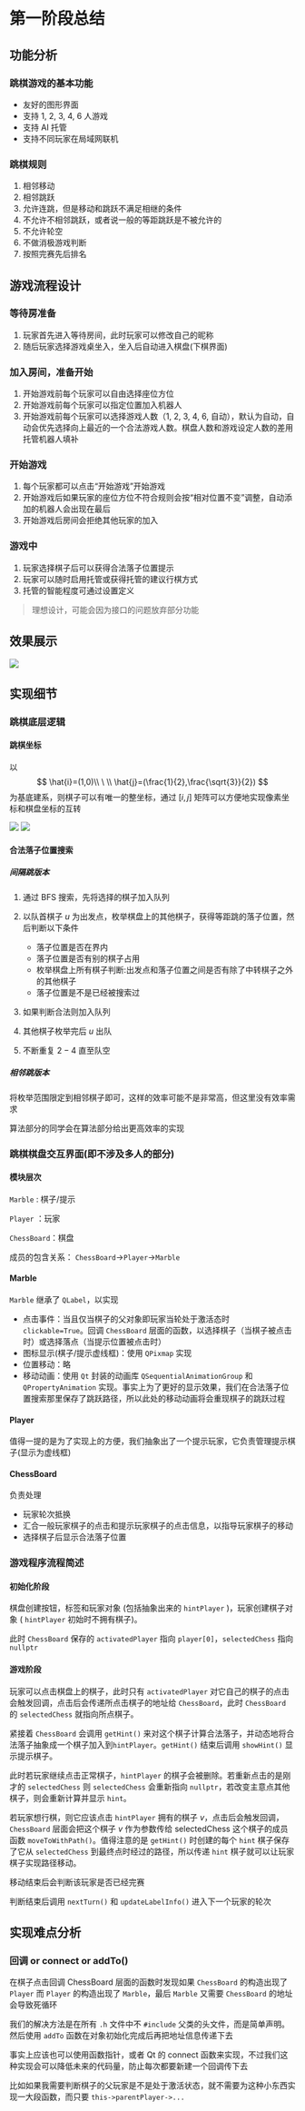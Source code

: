 # 第一阶段总结

## 功能分析
### 跳棋游戏的基本功能
- 友好的图形界面
- 支持 1, 2, 3, 4, 6 人游戏
- 支持 AI 托管
- 支持不同玩家在局域网联机
### 跳棋规则
1. 相邻移动
2. 相邻跳跃
3. 允许连跳，但是移动和跳跃不满足相继的条件
4. 不允许不相邻跳跃，或者说一般的等距跳跃是不被允许的
5. 不允许轮空
6. 不做消极游戏判断
7. 按照完赛先后排名
## 游戏流程设计
### 等待房准备
1. 玩家首先进入等待房间，此时玩家可以修改自己的昵称
2. 随后玩家选择游戏桌坐入，坐入后自动进入棋盘(下棋界面)
### 加入房间，准备开始
1. 开始游戏前每个玩家可以自由选择座位方位
2. 开始游戏前每个玩家可以指定位置加入机器人
3. 开始游戏前每个玩家可以选择游戏人数（1, 2, 3, 4, 6, 自动），默认为自动，自动会优先选择向上最近的一个合法游戏人数。棋盘人数和游戏设定人数的差用托管机器人填补
### 开始游戏
1. 每个玩家都可以点击“开始游戏”开始游戏
2. 开始游戏后如果玩家的座位方位不符合规则会按“相对位置不变”调整，自动添加的机器人会出现在最后
3. 开始游戏后房间会拒绝其他玩家的加入
### 游戏中
1. 玩家选择棋子后可以获得合法落子位置提示 
2. 玩家可以随时启用托管或获得托管的建议行棋方式
3. 托管的智能程度可通过设置定义


> 理想设计，可能会因为接口的问题放弃部分功能

## 效果展示
![](image/MainWindow.png)
## 实现细节
### 跳棋底层逻辑
#### 跳棋坐标
以
$$
\hat{i}=(1,0)\\
\ \\
\hat{j}=(\frac{1}{2},\frac{\sqrt{3}}{2})
$$
为基底建系，则棋子可以有唯一的整坐标，通过 $[i,j]$ 矩阵可以方便地实现像素坐标和棋盘坐标的互转

![](image/1648206802179.png)
![](image/1648206874945.png)

#### 合法落子位置搜索
##### 间隔跳版本
1. 通过 BFS 搜索，先将选择的棋子加入队列

2. 以队首棋子 $u$ 为出发点，枚举棋盘上的其他棋子，获得等距跳的落子位置，然后判断以下条件

   - 落子位置是否在界内
   - 落子位置是否有别的棋子占用
   - 枚举棋盘上所有棋子判断:出发点和落子位置之间是否有除了中转棋子之外的其他棋子
   - 落子位置是不是已经被搜索过
3. 如果判断合法则加入队列
4. 其他棋子枚举完后 $u$ 出队
5. 不断重复 $2-4$ 直至队空

##### 相邻跳版本
将枚举范围限定到相邻棋子即可，这样的效率可能不是非常高，但这里没有效率需求

算法部分的同学会在算法部分给出更高效率的实现

### 跳棋棋盘交互界面(即不涉及多人的部分)
#### 模块层次
`Marble` : 棋子/提示

`Player` ：玩家

`ChessBoard`：棋盘

成员的包含关系： `ChessBoard`->`Player`->`Marble`
#### Marble
`Marble` 继承了 `QLabel`，以实现
- 点击事件：当且仅当棋子的父对象即玩家当轮处于激活态时 `clickable=True`。回调 `ChessBoard` 层面的函数，以选择棋子（当棋子被点击时）或选择落点（当提示位置被点击时）
- 图标显示(棋子/提示虚线框)：使用 `QPixmap` 实现
- 位置移动：略
- 移动动画：使用 `Qt` 封装的动画库 `QSequentialAnimationGroup` 和 `QPropertyAnimation` 实现。事实上为了更好的显示效果，我们在合法落子位置搜索那里保存了跳跃路径，所以此处的移动动画将会重现棋子的跳跃过程

#### Player
值得一提的是为了实现上的方便，我们抽象出了一个提示玩家，它负责管理提示棋子(显示为虚线框)

#### ChessBoard
负责处理
- 玩家轮次抵换
- 汇合一般玩家棋子的点击和提示玩家棋子的点击信息，以指导玩家棋子的移动
- 选择棋子后显示合法落子位置

### 游戏程序流程简述
#### 初始化阶段
棋盘创建按钮，标签和玩家对象 (包括抽象出来的 `hintPlayer` )，玩家创建棋子对象 ( `hintPlayer` 初始时不拥有棋子)。

此时 `ChessBoard` 保存的 `activatedPlayer` 指向 `player[0]`，`selectedChess` 指向 `nullptr`

#### 游戏阶段
玩家可以点击棋盘上的棋子，此时只有 `activatedPlayer` 对它自己的棋子的点击会触发回调，点击后会传递所点击棋子的地址给 `ChessBoard`，此时 `ChessBoard` 的 `selectedChess` 就指向所点棋子。

紧接着 `ChessBoard` 会调用 `getHint()` 来对这个棋子计算合法落子，并动态地将合法落子抽象成一个棋子加入到`hintPlayer`。`getHint()` 结束后调用 `showHint()` 显示提示棋子。

此时若玩家继续点击正常棋子，`hintPlayer` 的棋子会被删除。若重新点击的是刚才的 `selectedChess` 则 `selectedChess` 会重新指向 `nullptr`，若改变主意点其他棋子，则会重新计算并显示 `hint`。

若玩家想行棋，则它应该点击 `hintPlayer` 拥有的棋子 $v$，点击后会触发回调，`ChessBoard` 层面会把这个棋子 $v$ 作为参数传给 selectedChess 这个棋子的成员函数 `moveToWithPath()`。值得注意的是 `getHint()` 时创建的每个 `hint` 棋子保存了它从 `selectedChess` 到最终点时经过的路径，所以传递 `hint` 棋子就可以让玩家棋子实现路径移动。

移动结束后会判断该玩家是否已经完赛

判断结束后调用 `nextTurn()` 和 `updateLabelInfo()` 进入下一个玩家的轮次

## 实现难点分析
### 回调 or connect or addTo()
在棋子点击回调 ChessBoard 层面的函数时发现如果 `ChessBoard` 的构造出现了 `Player` 而 `Player` 的构造出现了 `Marble`，最后 `Marble` 又需要 `ChessBoard` 的地址会导致死循环

我们的解决方法是在所有 `.h` 文件中不 `#include` 父类的头文件，而是简单声明。然后使用 `addTo` 函数在对象初始化完成后再把地址信息传递下去

事实上应该也可以使用函数指针，或者 Qt 的 connect 函数来实现，不过我们这种实现会可以降低未来的代码量，防止每次都要新建一个回调传下去

比如如果我需要判断棋子的父玩家是不是处于激活状态，就不需要为这种小东西实现一大段函数，而只要 `this->parentPlayer->...`